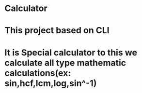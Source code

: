 # Calculator
# This project based on CLI
# It is Special calculator to this we calculate all type mathematic calculations(ex: sin,hcf,lcm,log,sin^-1)
